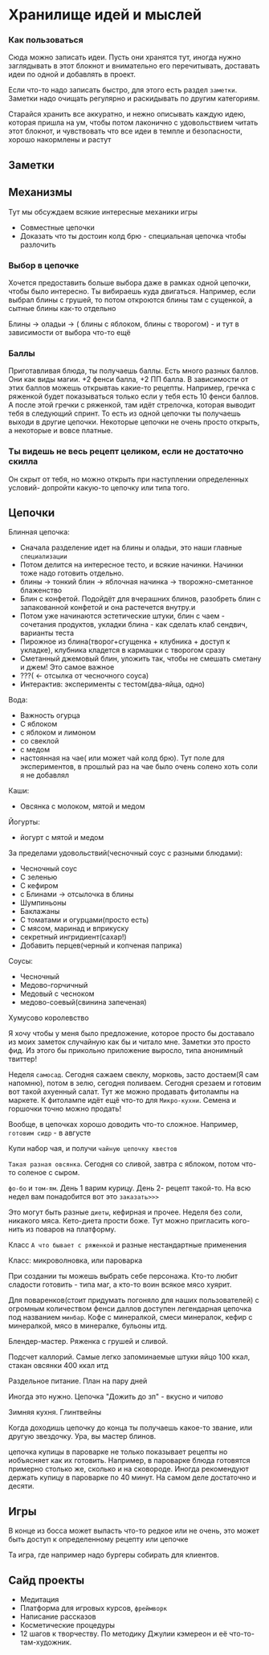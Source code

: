 # Хранилище идей и мыслей

### Как пользоваться

Сюда можно записать идеи. Пусть они хранятся тут, иногда нужно заглядывать в этот блокнот и внимательно его перечитывать, доставать идеи по одной и добавлять в проект.

Если что-то надо записать быстро, для этого есть раздел `заметки`. Заметки надо очищать регулярно и раскидывать по другим категориям.

Старайся хранить все аккуратно, и нежно описывать каждую идею, которая пришла на ум, чтобы потом лаконично с удовольствием читать этот блокнот, и чувствовать что все идеи в темпле и безопасности, хорошо накормлены и растут

## Заметки

## Механизмы

Тут мы обсуждаем всякие интересные механики игры
+ Совместные цепочки
+ Доказать что ты достоин колд брю - специальная цепочка чтобы разлочить

### Выбор в цепочке

Хочется предоставить больше выбора даже в рамках одной цепочки, чтобы было интересно. Ты вибираешь куда двигаться. Например, если выбрал блины с грушей, то потом откроются блины там с сущенкой, а сытные блины как-то отдельно

Блины -> оладьи -> ( блины с яблоком, блины с творогом) - и тут в зависимости от выбора что-то ещё

### Баллы

Приготавливая блюда, ты получаешь баллы. Есть много разных баллов. Они как виды магии. +2 фенси балла, +2 ПП балла. В зависимости от этих баллов можешь открывтаь какие-то рецепты. Например, гречка с ряженкой будет показываться только если у тебя есть 10 фенси баллов. А после этой гречки с ряженкой, там идёт стрелочка, которая выводит тебя в следующий спринт. То есть из одной цепочки ты получаешь выходи в другие цепочки. Некоторые цепочки не очень просто открыть, а некоторые и вовсе платные.

### Ты видешь не весь рецепт целиком, если не достаточно скилла

Он скрыт от тебя, но можно открыть при наступлении определенных условий- допройти какую-то цепочку или типа того.

## Цепочки

Блинная цепочка:
+ Сначала разделение идет на блины и оладьи, это наши главные `специализации`
+ Потом делится на интересное тесто, и всякие начинки. Начинки тоже надо готовить отдельно. 
+ блины -> тонкий блин -> яблочная начинка -> творожно-сметанное блаженство
+ Блин с конфетой. Подойдёт для вчерашних блинов, разобреть блин с запакованной конфетой и она растечется внутру.и
+ Потом уже начинаются эстетические штуки, блин с чаем - сочетания продуктов, укладки блина - как сделать клаб сендвич, варианты теста
+ Пирожное из блина(творог+сгущенка + клубника + доступ к укладке), клубника кладется в кармашки с творогом сразу
+ Сметанный джемовый блин, уложить так, чтобы не смешать сметану и джем! Это самое важное
+ ???( <- отсылка от чесночного соуса)
+ Интерактив: эксперименты с тестом(два-яйца, одно)

Вода:
- Важность огурца
- С яблоком
- с яблоком и лимоном
- со свеклой
- с медом
- настоянная на чае( или может чай колд брю). Тут поле для экспериментов, в прошлый раз на чае было очень солено хоть соли я не добавлял

Каши:
- Овсянка с молоком, мятой и медом

Йогурты: 
- йогурт с мятой и медом

За пределами удовольствий(чесночный соус с разными блюдами):
- Чесночный соус
- С зеленью
- С кефиром
- с Блинами -> отсылочка в блины
- Шумпиньоны
- Баклажаны
- С томатами и огурцами(просто есть)
- С мясом, маринад и вприкуску
- секретный ингридиент(сахар!)
- Добавить перцев(черный и копченая паприка)

Соусы:
- Чесночный
- Медово-горчичный
- Медовый с чесноком
- медово-соевый(свинина запеченая)

Хумусово королевство


Я хочу чтобы у меня было предложение, которое просто бы доставало из моих заметок случайную как бы и читало мне. Заметки это просто фид. Из этого бы прикольно приложение выросло, типа анонимный твиттер!

Неделя `самосад`. Сегодня сажаем свеклу, морковь, засто достаем(Я сам напомню), потом в зелю, сегодня поливаем. Сегодня срезаем и готовим вот такой ахуенный салат. Тут же можно продавать фитолампы на маркете. К фитолампе идёт ещё что-то для `Микро-кухни`. Семена и горшочки точно можно продать!

Вообще, в цепочках хорошо доводить что-то сложное. Например, `готовим сидр` - в августе

Купи набор чая, и получи `чайную цепочку квестов`

`Такая разная овсянка`. Сегодня со сливой, завтра с яблоком, потом что-то соленое с сыром.

`фо-бо` и `том-ям`. День 1 варим курицу. День 2- рецепт такой-то. На всю недел вам понадобится вот это `заказать>>>`

Это могут быть разные `диеты`, кефирная и прочее. Неделя без соли, никакого мяса. Кето-диета прости боже. Тут можно пригласить кого-нить из поваров на платформу.

Класс `А что бывает с ряженкой` и разные нестандартные применения

Класс: микроволновка, или пароварка

При создании ты можешь выбрать себе персонажа. Кто-то любит сладости готовить - типа маг, а кто-то воин всякое мясо хуярит.

Для поваренков(стоит придумать погоняло для наших пользователей) с огромным количеством фенси даллов доступен легендарная цепочка под названием `минбар`. Кофе с минералкой, смеси минералок, кефир с минералкой, мясо в минералке, бульоны итд.

Блендер-мастер. Ряженка с грушей и сливой.

Подсчет каллорий. Самые легко запоминаемые штуки яйцо 100 ккал, стакан овсянки 400 ккал итд

Раздельное питание. План на пару дней

Иногда это нужно. Цепочка "Дожить до зп" - вкусно и *чипово*

Зимняя кухня. Глинтвейны

Когда доходишь цепочку до конца ты получаешь какое-то звание, или другую звездочку. Ура, вы мастер блинов.

цепочка купицы в пароварке не только показывает рецепты но иобъясняет как их готовить. Например, в пароварке блюда готовятся примерно столько же, сколько и на сковороде. Иногда рекомендуют держать купицу в пароварке по 40 минут. На самом деле достаточно и десяти.


## Игры

В конце из босса может выпасть что-то редкое или не очень, это может быть доступ к определенному рецепту или цепочке

Та игра, где например надо бургеры собирать для клиентов. 

## Сайд проекты

+ Медитация
+ Платформа для игровых курсов, `фреймворк`
+ Написание рассказов
+ Косметические процедуры
+ 12 шагов к творчеству. По методику Джулии кэмереон и её что-то-там-художник.

